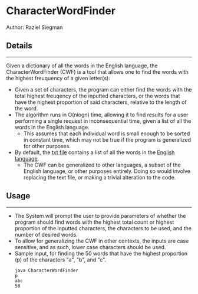 # CharacterWordFinder
Author: Raziel Siegman

## Details
----------
Given a dictionary of all the words in the English language, the CharacterWordFinder (CWF) is a tool that allows one to find the words with the highest freuquency of a given letter(s):
- Given a set of characters, the program can either find the words with the total highest freuqency of the inputted characters, or the words that have the highest proportion of said characters, relative to the length of the word.
- The algorithm runs in O(nlogn) time, allowing it to find results for a user performing a single request in inconsequential time, given a list of all the words in the English language.
    - This assumes that each individual word is small enough to be sorted in constant time, which may not be true if the program is generalized for other purposes.
- By default, the [txt file](https://github.com/razielsiegman/CharacterWordFinder/blob/main/WordList.txt) contains a list of all the words in the [English language](http://www.mieliestronk.com/wordlist.html).
    - The CWF can be generalized to other languages, a subset of the English language, or other purposes entirely.  Doing so would involve replacing the text file, or making a trivial alteration to the code.


## Usage
----------
- The System will prompt the user to provide parameters of whether the program should find words with the highest total count or highest proportion of the inputted characters, the characters to be used, and the number of desired words.
- To allow for generalizing the CWF in other contexts, the inputs are case sensitive, and as such, lower case characters should be used.
- Sample input, for finding the 50 words that have the highest proportion (p) of the characters "a", "b", and "c".
    ```
    java CharacterWordFinder
    p
    abc
    50
    ```
